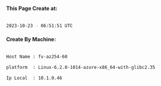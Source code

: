 
   
#### This Page Create at:

```bash

2023-10-23 - 06:51:51 UTC

```

#### Create By Machine:

```bash

Host Name : fv-az254-60

platform  : Linux-6.2.0-1014-azure-x86_64-with-glibc2.35

Ip Local  : 10.1.0.46

```


